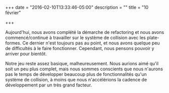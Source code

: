 +++
date = "2016-02-10T13:33:46-05:00"
description = ""
title = "10 février"

+++

Aujourd'hui, nous avons complété la démarche de refactoring et nous avons
commencé/continué à travailler sur le système de collision avec les
plate-formes. Ce dernier n'est toujours pas au point, et nous avons quelque peu
de difficultés à le faire fonctionner. Cependant, nous pensons pouvoir y arriver
pour bientôt.

Notre jeu reste assez basique, malheureusement. Nous aurions aimé qu'il soit un
peu plus complet, mais nous sommes conscients que nous n'aurons pas le temps de
développer beaucoup plus de fonctionnalités qu'un système de collision, à moins
que nous n'accélérions la cadence de développement par un très grand facteur.
